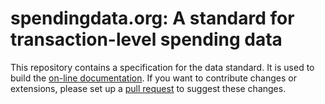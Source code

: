 spendingdata.org: A standard for transaction-level spending data
=====================================================================

This repository contains a specification for the data standard. It is
used to build the [on-line
documentation](http://openspending.org/resources/standard/). If you want
to contribute changes or extensions, please set up a [pull
request](https://help.github.com/articles/using-pull-requests) to
suggest these changes.

